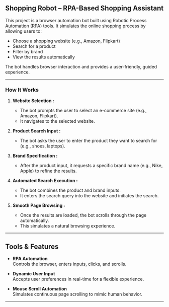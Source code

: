 ## Shopping Robot – RPA-Based Shopping Assistant
This project is a browser automation bot built using Robotic Process Automation (RPA) tools. It simulates the online shopping process by allowing users to:

- Choose a shopping website (e.g., Amazon, Flipkart)
- Search for a product
- Filter by brand
- View the results automatically

The bot handles browser interaction and provides a user-friendly, guided experience.

---

### How It Works

1. **Website Selection :**  
   - The bot prompts the user to select an e-commerce site (e.g., Amazon, Flipkart).
   - It navigates to the selected website.

2. **Product Search Input :**  
   - The bot asks the user to enter the product they want to search for (e.g., shoes, laptops).

3. **Brand Specification :**  
   - After the product input, it requests a specific brand name (e.g., Nike, Apple) to refine the results.

4. **Automated Search Execution :**  
   - The bot combines the product and brand inputs.
   - It enters the search query into the website and initiates the search.

5. **Smooth Page Browsing :**
   - Once the results are loaded, the bot scrolls through the page automatically.
   - This simulates a natural browsing experience.

---

## Tools & Features

- **RPA Automation**  
  Controls the browser, enters inputs, clicks, and scrolls.

- **Dynamic User Input**  
  Accepts user preferences in real-time for a flexible experience.

- **Mouse Scroll Automation**  
  Simulates continuous page scrolling to mimic human behavior.

---
